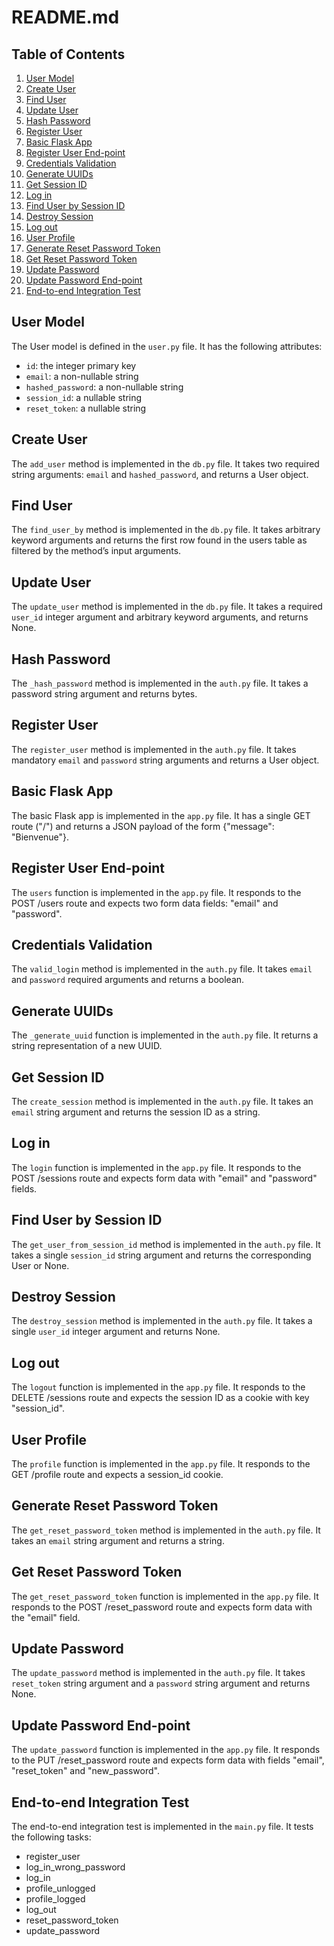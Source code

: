 # README.md

## Table of Contents

1. [User Model](#user-model)
2. [Create User](#create-user)
3. [Find User](#find-user)
4. [Update User](#update-user)
5. [Hash Password](#hash-password)
6. [Register User](#register-user)
7. [Basic Flask App](#basic-flask-app)
8. [Register User End-point](#register-user-end-point)
9. [Credentials Validation](#credentials-validation)
10. [Generate UUIDs](#generate-uuids)
11. [Get Session ID](#get-session-id)
12. [Log in](#log-in)
13. [Find User by Session ID](#find-user-by-session-id)
14. [Destroy Session](#destroy-session)
15. [Log out](#log-out)
16. [User Profile](#user-profile)
17. [Generate Reset Password Token](#generate-reset-password-token)
18. [Get Reset Password Token](#get-reset-password-token)
19. [Update Password](#update-password)
20. [Update Password End-point](#update-password-end-point)
21. [End-to-end Integration Test](#end-to-end-integration-test)

## User Model

The User model is defined in the `user.py` file. It has the following attributes:

* `id`: the integer primary key
* `email`: a non-nullable string
* `hashed_password`: a non-nullable string
* `session_id`: a nullable string
* `reset_token`: a nullable string

## Create User

The `add_user` method is implemented in the `db.py` file. It takes two required string arguments: `email` and `hashed_password`, and returns a User object.

## Find User

The `find_user_by` method is implemented in the `db.py` file. It takes arbitrary keyword arguments and returns the first row found in the users table as filtered by the method’s input arguments.

## Update User

The `update_user` method is implemented in the `db.py` file. It takes a required `user_id` integer argument and arbitrary keyword arguments, and returns None.

## Hash Password

The `_hash_password` method is implemented in the `auth.py` file. It takes a password string argument and returns bytes.

## Register User

The `register_user` method is implemented in the `auth.py` file. It takes mandatory `email` and `password` string arguments and returns a User object.

## Basic Flask App

The basic Flask app is implemented in the `app.py` file. It has a single GET route ("/") and returns a JSON payload of the form {"message": "Bienvenue"}.

## Register User End-point

The `users` function is implemented in the `app.py` file. It responds to the POST /users route and expects two form data fields: "email" and "password".

## Credentials Validation

The `valid_login` method is implemented in the `auth.py` file. It takes `email` and `password` required arguments and returns a boolean.

## Generate UUIDs

The `_generate_uuid` function is implemented in the `auth.py` file. It returns a string representation of a new UUID.

## Get Session ID

The `create_session` method is implemented in the `auth.py` file. It takes an `email` string argument and returns the session ID as a string.

## Log in

The `login` function is implemented in the `app.py` file. It responds to the POST /sessions route and expects form data with "email" and "password" fields.

## Find User by Session ID

The `get_user_from_session_id` method is implemented in the `auth.py` file. It takes a single `session_id` string argument and returns the corresponding User or None.

## Destroy Session

The `destroy_session` method is implemented in the `auth.py` file. It takes a single `user_id` integer argument and returns None.

## Log out

The `logout` function is implemented in the `app.py` file. It responds to the DELETE /sessions route and expects the session ID as a cookie with key "session_id".

## User Profile

The `profile` function is implemented in the `app.py` file. It responds to the GET /profile route and expects a session_id cookie.

## Generate Reset Password Token

The `get_reset_password_token` method is implemented in the `auth.py` file. It takes an `email` string argument and returns a string.

## Get Reset Password Token

The `get_reset_password_token` function is implemented in the `app.py` file. It responds to the POST /reset_password route and expects form data with the "email" field.

## Update Password

The `update_password` method is implemented in the `auth.py` file. It takes `reset_token` string argument and a `password` string argument and returns None.

## Update Password End-point

The `update_password` function is implemented in the `app.py` file. It responds to the PUT /reset_password route and expects form data with fields "email", "reset_token" and "new_password".

## End-to-end Integration Test

The end-to-end integration test is implemented in the `main.py` file. It tests the following tasks:

* register_user
* log_in_wrong_password
* log_in
* profile_unlogged
* profile_logged
* log_out
* reset_password_token
* update_password

